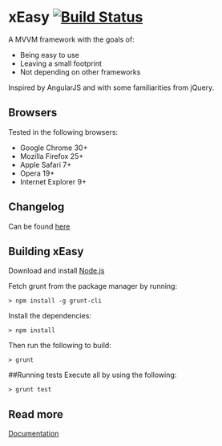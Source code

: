 xEasy [![Build Status](https://travis-ci.org/cbird/xEasy.png?branch=master)](https://travis-ci.org/cbird/xEasy)
===
A MVVM framework with the goals of:
* Being easy to use
* Leaving a small footprint
* Not depending on other frameworks

Inspired by AngularJS and with some familiarities from jQuery.

## Browsers
Tested in the following browsers:
* Google Chrome 30+
* Mozilla Firefox 25+
* Apple Safari 7+
* Opera 19+
* Internet Explorer 9+

## Changelog
Can be found [here](https://github.com/cbird/xEasy/wiki/Changelog "Go to changelog")

## Building xEasy
Download and install [Node.js](http://nodejs.org/)

Fetch grunt from the package manager by running:
```
> npm install -g grunt-cli
```

Install the dependencies:
```
> npm install
```

Then run the following to build:
```
> grunt
```

##Running tests
Execute all by using the following:

```
> grunt test
```

## Read more
[Documentation](https://github.com/cbird/xEasy/wiki/Documentation "Go to documentation")

